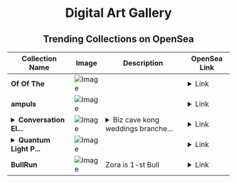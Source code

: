 <div align="center">

# Digital Art Gallery

## Trending Collections on OpenSea

| Collection Name                       | Image                                                                                     | Description                       | OpenSea Link                                                                                          |
|---------------------------------------|-------------------------------------------------------------------------------------------|-----------------------------------|--------------------------------------------------------------------------------------------------------|
| **Of Of The** | ![Image](https://i.seadn.io/s/raw/files/6afd62929f3f4885a76b21a7b4128fcb.jpg?w=500&auto=format?w=200&auto=format) |  | <details><summary>Link</summary>[Of Of The](https://opensea.io/collection/of-of-the-1)</details> |
| **ampuls** | ![Image](https://i.seadn.io/s/raw/files/a253f013788c649c494ba6bc120644f1.jpg?w=500&auto=format?w=200&auto=format) |  | <details><summary>Link</summary>[ampuls](https://opensea.io/collection/ampuls)</details> |
| **<details><summary>Conversation El...</summary>Conversation Electoral</details>** | ![Image](https://i.seadn.io/s/raw/files/a202acb2d81dabfb74ba668a695242c0.jpg?w=500&auto=format?w=200&auto=format) | <details><summary>Biz cave kong weddings branche...</summary>Biz cave kong weddings branches</details> | <details><summary>Link</summary>[Conversation Electoral](https://opensea.io/collection/conversation-electoral)</details> |
| **<details><summary>Quantum Light P...</summary>Quantum Light Pulse</details>** | ![Image](https://i.seadn.io/s/raw/files/c8dffe609142c46f9b1e10467c9e100b.png?w=500&auto=format?w=200&auto=format) |  | <details><summary>Link</summary>[Quantum Light Pulse](https://opensea.io/collection/quantum-light-pulse)</details> |
| **BullRun** | ![Image](https://i.seadn.io/s/raw/files/63365e6cde120913b318b2958cdc9bed.jpg?w=500&auto=format?w=200&auto=format) | Zora is 1-st Bull | <details><summary>Link</summary>[BullRun](https://opensea.io/collection/bullrun-108)</details> |

</div>